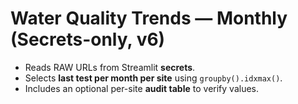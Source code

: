 
# Water Quality Trends — Monthly (Secrets-only, v6)

- Reads RAW URLs from Streamlit **secrets**.
- Selects **last test per month per site** using `groupby().idxmax()`.
- Includes an optional per-site **audit table** to verify values.
